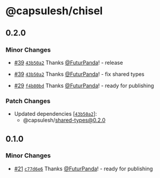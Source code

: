 # @capsulesh/chisel

## 0.2.0

### Minor Changes

- [#39](https://github.com/FuturPanda/capsule/pull/39) [`43b50a2`](https://github.com/FuturPanda/capsule/commit/43b50a29bca0b5794e1e5b7ec28cc701cd521b72) Thanks [@FuturPanda](https://github.com/FuturPanda)! - release

- [#39](https://github.com/FuturPanda/capsule/pull/39) [`43b50a2`](https://github.com/FuturPanda/capsule/commit/43b50a29bca0b5794e1e5b7ec28cc701cd521b72) Thanks [@FuturPanda](https://github.com/FuturPanda)! - fix shared types

- [#29](https://github.com/FuturPanda/capsule/pull/29) [`f4b80bd`](https://github.com/FuturPanda/capsule/commit/f4b80bdaea84b828b1cf62917f548b5ed9503ba3) Thanks [@FuturPanda](https://github.com/FuturPanda)! - ready for publishing

### Patch Changes

- Updated dependencies [[`43b50a2`](https://github.com/FuturPanda/capsule/commit/43b50a29bca0b5794e1e5b7ec28cc701cd521b72)]:
  - @capsulesh/shared-types@0.2.0

## 0.1.0

### Minor Changes

- [#21](https://github.com/FuturPanda/capsule/pull/21) [`c77d6e6`](https://github.com/FuturPanda/capsule/commit/c77d6e60e03ceb9e25ebdcb32b992a4c004848b3) Thanks [@FuturPanda](https://github.com/FuturPanda)! - ready for publishing
